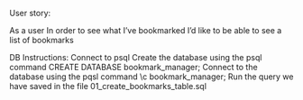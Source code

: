 User story:

As a user 
In order to see what I’ve bookmarked
I’d like to be able to see a list of bookmarks


DB Instructions:
Connect to psql
Create the database using the psql command CREATE DATABASE bookmark_manager;
Connect to the database using the pqsl command \c bookmark_manager;
Run the query we have saved in the file 01_create_bookmarks_table.sql
